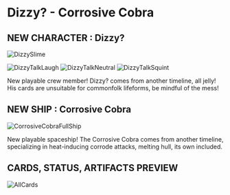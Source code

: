 # Dizzy? - Corrosive Cobra
## NEW CHARACTER : Dizzy?
![DizzySlime](https://github.com/Sorwest/CCCorrosiveCobraMod/assets/151322116/c40e9cdb-86e3-43fc-bc0c-6c219f11253f)

![DizzyTalkLaugh](https://github.com/Sorwest/CCCorrosiveCobraMod/assets/151322116/4f40d5af-8fa1-4086-8ef7-a62f84f10c79)
![DizzyTalkNeutral](https://github.com/Sorwest/CCCorrosiveCobraMod/assets/151322116/1ce9c7a8-3fa9-4641-8dfb-9dbdad064f17)
![DizzyTalkSquint](https://github.com/Sorwest/CCCorrosiveCobraMod/assets/151322116/97e79251-7ed5-4049-981e-a3f5113e1a56)

New playable crew member! Dizzy? comes from another timeline, all jelly! His cards are unsuitable for commonfolk lifeforms, be mindful of the mess!

## NEW SHIP : Corrosive Cobra
![CorrosiveCobraFullShip](https://github.com/Sorwest/CCCorrosiveCobraMod/assets/151322116/89ec6115-664d-4856-8076-042316f73f60)

New playable spaceship! The Corrosive Cobra comes from another timeline, specializing in heat-inducing corrode attacks, melting hull, its own included.

## CARDS, STATUS, ARTIFACTS PREVIEW
![AllCards](https://github.com/Sorwest/CCCorrosiveCobraMod/assets/151322116/7b8241fa-e3e9-4164-b317-3348e2bd936b)
